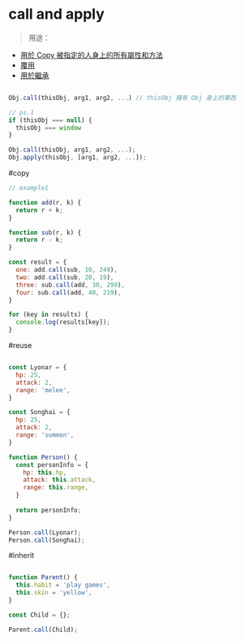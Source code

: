 # call and apply 

> 用途：
* [用於 Copy 被指定的人身上的所有屬性和方法](#copy)
* [覆用](#reuse)
* [用於繼承](#inherit)


```js

Obj.call(thisObj, arg1, arg2, ...) // thisObj 擁有 Obj 身上的東西

// ps.1
if (thisObj === null) {
  thisObj === window
}

Obj.call(thisObj, arg1, arg2, ...);
Obj.apply(thisObj, [arg1, arg2, ...]);

```

#copy
```js
// example1 

function add(r, k) {
  return r + k;
}

function sub(r, k) {
  return r - k;
}

const result = {
  one: add.call(sub, 10, 249),
  two: add.call(sub, 20, 19),
  three: sub.call(add, 30, 299),
  four: sub.call(add, 40, 219),
}

for (key in results) {
  console.log(results[key]);
}
```

#reuse
```js

const Lyonar = {
  hp: 25,
  attack: 2,
  range: 'melee',
}

const Songhai = {
  hp: 25,
  attack: 2,
  range: 'summon',
}

function Person() {
  const personInfo = {
    hp: this.hp,
    attack: this.attack,
    range: this.range,
  }
  
  return personInfo;
}

Person.call(Lyonar);
Person.call(Songhai);

```

#inherit
```js

function Parent() {
  this.habit = 'play games',
  this.skin = 'yellow',
}

const Child = {};

Parent.call(Child);
```
